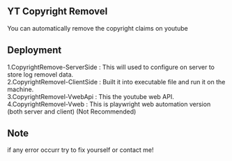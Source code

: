 ## YT Copyright Removel
You can automatically remove the copyright claims on youtube<br>

## Deployment
1.CopyrightRemove-ServerSide : This will used to configure on server to store log removel data.<br>
2.CopyrightRemovel-ClientSide : Built it into executable file and run it on the machine.<br>
3.CopyrightRemovel-VwebApi : This the youtube web API.<br>
4.CopyrightRemovel-Vweb : This is playwright web automation version (both server and client) (Not Recommended)<br>

## Note
if any error occurr try to fix yourself or contact me!